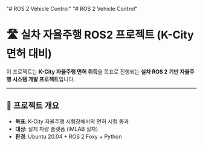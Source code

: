 "# ROS 2 Vehicle Control" 
"# ROS 2 Vehicle Control" 
# 🛣️ 실차 자율주행 ROS2 프로젝트 (K-City 면허 대비)

이 프로젝트는 **K-City 자율주행 면허 취득**을 목표로 진행되는 **실차 ROS 2 기반 자율주행 시스템 개발 프로젝트**입니다.

---

## 📌 프로젝트 개요

- **목표**: K-City 자율주행 시험장에서의 면허 시험 통과
- **대상**: 실제 차량 플랫폼 (IMLAB 실차)
- **환경**: Ubuntu 20.04 + ROS 2 Foxy + Python
